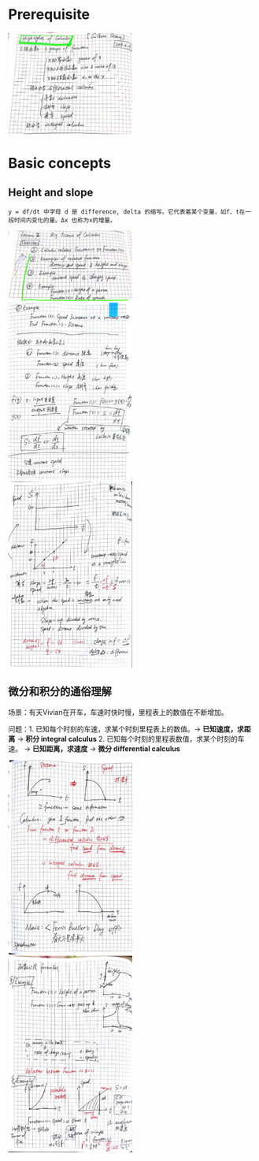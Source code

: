 # Prerequisite

<img src="https://github.com/Chezvivian/Calculus-highlights/blob/main/Notes/微积分_1.jpg" width="50%">

# Basic concepts

## Height and slope

```
y = df/dt 中字母 d 是 difference, delta 的缩写。它代表着某个变量，如f、t在一段时间内变化的量。Δx 也称为x的增量。
```

<img src="https://github.com/Chezvivian/Calculus-highlights/blob/main/Notes/微积分_2.jpg" width="50%">
<img src="https://github.com/Chezvivian/Calculus-highlights/blob/main/Notes/微积分_3.jpg" width="50%">
<img src="https://github.com/Chezvivian/Calculus-highlights/blob/main/Notes/微积分_4.jpg" width="50%">

## 微分和积分的通俗理解

场景：有天Vivian在开车，车速时快时慢，里程表上的数值在不断增加。

问题：1. 已知每个时刻的车速，求某个时刻里程表上的数值。-> **已知速度，求距离** -> **积分 integral calculus**
     2. 已知每个时刻的里程表数值，求某个时刻的车速。 -> **已知距离，求速度** -> **微分 differential calculus** 

<img src="https://github.com/Chezvivian/Calculus-highlights/blob/main/Notes/微积分_5.jpg" width="50%">
<img src="https://github.com/Chezvivian/Calculus-highlights/blob/main/Notes/微积分_6.jpg" width="50%">


